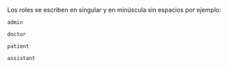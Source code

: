 Los roles se escriben en singular y en minúscula sin espacios por ejemplo:

`admin`

`doctor`

`patient`

`assistant`
